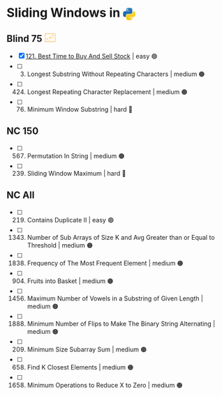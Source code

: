 # Sliding Windows in <img src="../../assets/pythonLogo.png" alt="Python logo" style="height: 1em; vertical-align: sub;">


## Blind 75 <img src="../../assets/blind75small.png" alt="blind logo" style="height: 1em; vertical-align: top;">
- [x] [121. Best Time to Buy And Sell Stock](0121_bestTimetoBuyAndSellStock.ipynb) | easy 🟢
- [ ] 3. Longest Substring Without Repeating Characters | medium 🟠
- [ ] 424. Longest Repeating Character Replacement | medium 🟠
- [ ] 76. Minimum Window Substring | hard 🔴

## NC 150
- [ ] 567. Permutation In String | medium 🟠
- [ ] 239. Sliding Window Maximum | hard 🔴

## NC All
- [ ] 219. Contains Duplicate II | easy 🟢
- [ ] 1343. Number of Sub Arrays of Size K and Avg Greater than or Equal to Threshold | medium 🟠
- [ ] 1838. Frequency of The Most Frequent Element | medium 🟠
- [ ] 904. Fruits into Basket | medium 🟠
- [ ] 1456. Maximum Number of Vowels in a Substring of Given Length | medium 🟠
- [ ] 1888. Minimum Number of Flips to Make The Binary String Alternating | medium 🟠
- [ ] 209. Minimum Size Subarray Sum | medium 🟠
- [ ] 658. Find K Closest Elements | medium 🟠
- [ ] 1658. Minimum Operations to Reduce X to Zero | medium 🟠